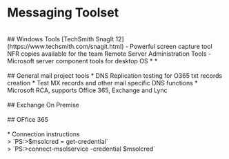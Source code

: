# Messaging Toolset
<br />
## Windows Tools
[TechSmith SnagIt 12](https://www.techsmith.com/snagit.html) - Powerful screen capture tool NFR copies available for the team
Remote Server Administration Tools - Microsoft server component tools for desktop OS
* <https://www.microsoft.com/en-us/download/details.aspx?id=45520 "For Windows 10">
* <https://www.microsoft.com/en-us/download/details.aspx?id=39296For "Windows 8.1 x64">
<br />
<br />
## General mail project tools
* <https://www.whatsmydns.net/> DNS Replication testing for O365 txt records creation
* <https://mxtoolbox.com/> Test MX records and other mail specific DNS functions
* <https://testconnectivity.microsoft.com/> Microsoft RCA, supports Office 365, Exchange and Lync
<br />
<br />
## Exchange On Premise
<br />
<br />
## OFfice 365
<http://go.microsoft.com/fwlink/?LinkID=286152 "Microsoft Online Services Sign-In Assistant for IT Pros"><br />
<http://go.microsoft.com/fwlink/p/?linkid=236297 "Azure Active Directory Module for Windows PowerShell (64bit)"><br />
* Connection instructions<br />
	>	`PS:>$msolcred = get-credential`<br />
	>	`PS:>connect-msolservice -credential $msolcred`
<https://channel9.msdn.com/Events/Ignite/2015/BRK3862 "Azure Active Directory Connect on Channel9"> 
